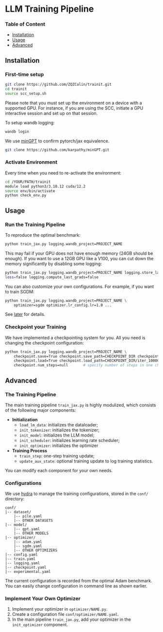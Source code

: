 # LLM Training Pipeline

### Table of Content

- [Installation](#installation)
- [Usage](#usage)
- [Advanced](#advanced)

## Installation

### First-time setup

```bash
git clone https://github.com/ZQZCalin/trainit.git
cd trainit
source scc_setup.sh
```

Please note that you must set up the environment on a device with a supported GPU. For instance, if you are using the SCC, initiate a GPU interactive session and set up on that session.

To setup wandb logging:
```bash
wandb login
```

We use [minGPT](https://github.com/karpathy/minGPT) to confirm pytorch/jax equivalence.
```bash
git clone https://github.com/karpathy/minGPT.git
```

### Activate Environment

Every time when you need to re-activate the environment:

```bash
cd /YOUR/PATH/trainit
module load python3/3.10.12 cuda/12.2
source env/bin/activate
python check_env.py
```

## Usage

### Run the Training Pipeline

To reproduce the optimal benchmark:

```bash
python train_jax.py logging.wandb_project=PROJECT_NAME
```

This may fail if your GPU does not have enough memory (24GB should be enough). If you want to use a 12GB GPU like a V100, you can cut down the memory significantly by disabling some logging:
```bash
python train_jax.py logging.wandb_project=PROJECT_NAME logging.store_last_grads=false logging.store_past_grads=false logging.store_last_params=false logging.compute_last_
loss=false logging.compute_last_grads=false
```

You can also customize your own configurations. For example, if you want to train SGDM:

```bash
python train_jax.py logging.wandb_project=PROJECT_NAME \
    optimizer=sgdm optimizer.lr_config.lr=1.0 ...
```


See [later](#configurations) for details.

### Checkpoint your Training

We have implemented a checkpointing system for you. All you need is changing the checkpoint configuration:

```bash
python train_jax.py logging.wandb_project=PROJECT_NAME \
    checkpoint.save=True checkpoint.save_path=CHECKPOINT_DIR checkpoint.save_steps=10000 \  # enable checkpoint saving
    checkpoint.load=True checkpoint.load_path=CHECKPOINT_DIR/iter_10000.json \              # enable checkpoing loading
    checkpoint.num_steps=null       # specify number of steps in one checkpoint (optional)
```

## Advanced

### The Training Pipeline

The main training pipeline `train_jax.py` is highly modulized, which consists of the following major components:

- **Initialization**
    - `load_lm_data`: initializes the dataloader;
    - `init_tokenizer`: initializes the tokenizer;
    - `init_model`: initializes the LLM model;
    - `init_scheduler`: initializes learning rate scheduler;
    - `init_optimizer`: initializes the optimizer
- **Training Process**
    - `train_step`: one-step training update;
    - `update_aux_state`: optional training update to log training statistics.

You can modify each component for your own needs.

### Configurations

We use [hydra](https://hydra.cc/docs/intro/) to manage the training configurations, stored in the `conf/` directory:
```
conf/
|-- dataset/
    |-- pile.yaml
    |-- OTHER DATASETS
|-- model/
    |-- gpt.yaml
    |-- OTHER MODELS
|-- optimizer/
    |-- adam.yaml
    |-- sgdm.yaml
    |-- OTHER OPTIMIZERS
|-- config.yaml
|-- train.yaml
|-- logging.yaml
|-- checkpoint.yaml
|-- experimental.yaml
```
The current configuration is recorded from the optimal Adam benchmark. You can easily change configuration in command line as shown earlier.

### Implement Your Own Optimizer

1. Implement your optimizer in `optimizer/NAME.py`.
2. Create a configuration file `conf/optimizer/NAME.yaml`.
3. In the main pipeline `train_jax.py`, add your optimizer in the `init_optimizer` component.
